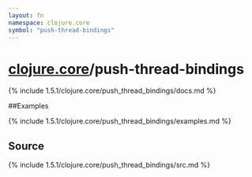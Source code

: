 ```yaml
---
layout: fn
namespace: clojure.core
symbol: "push-thread-bindings"
---
```


# [clojure.core](../)/push-thread-bindings

{% include 1.5.1/clojure.core/push_thread_bindings/docs.md %}

##Examples

{% include 1.5.1/clojure.core/push_thread_bindings/examples.md %}
## Source
{% include 1.5.1/clojure.core/push_thread_bindings/src.md %}

